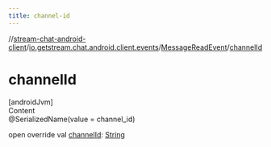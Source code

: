 ```yaml
---
title: channel-id
---
```

//[stream-chat-android-client](../../../index.md)/[io.getstream.chat.android.client.events](../index.md)/[MessageReadEvent](index.md)/[channelId](channelId.md)



# channelId  
[androidJvm]  
Content  
@SerializedName(value = channel_id)  
  
open override val [channelId](channelId.md): [String](https://kotlinlang.org/api/latest/jvm/stdlib/kotlin/-string/index.html)  



